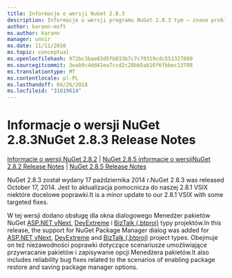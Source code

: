```yaml
---
title: Informacje o wersji NuGet 2.8.3
description: Informacje o wersji programu NuGet 2.8.3 tym — znane problemy, poprawki, dodatkowe funkcje i dcr.
author: karann-msft
ms.author: karann
manager: unnir
ms.date: 11/11/2016
ms.topic: conceptual
ms.openlocfilehash: 972bc3bae03d5fb033b7c7c70319cdc551327880
ms.sourcegitcommit: 3eab9c4dd41ea7ccd2c28bb5ab16f6fbbec13708
ms.translationtype: MT
ms.contentlocale: pl-PL
ms.lasthandoff: 04/26/2018
ms.locfileid: "31819614"
---
```

# <a name="nuget-283-release-notes"></a><span data-ttu-id="ee8ab-103">Informacje o wersji NuGet 2.8.3</span><span class="sxs-lookup"><span data-stu-id="ee8ab-103">NuGet 2.8.3 Release Notes</span></span>

<span data-ttu-id="ee8ab-104">[Informacje o wersji NuGet 2.8.2](../release-notes/nuget-2.8.2.md) | [NuGet 2.8.5 informacje o wersji](../release-notes/nuget-2.8.5.md)</span><span class="sxs-lookup"><span data-stu-id="ee8ab-104">[NuGet 2.8.2 Release Notes](../release-notes/nuget-2.8.2.md) | [NuGet 2.8.5 Release Notes](../release-notes/nuget-2.8.5.md)</span></span>

<span data-ttu-id="ee8ab-105">NuGet 2.8.3 został wydany 17 października 2014 r.</span><span class="sxs-lookup"><span data-stu-id="ee8ab-105">NuGet 2.8.3 was released October 17, 2014.</span></span> <span data-ttu-id="ee8ab-106">Jest to aktualizacja pomocnicza do naszej 2.8.1 VSIX niektóre docelowe poprawki.</span><span class="sxs-lookup"><span data-stu-id="ee8ab-106">It is a minor update to our 2.8.1 VSIX with some targeted fixes.</span></span>

<span data-ttu-id="ee8ab-107">W tej wersji dodano obsługę dla okna dialogowego Menedżer pakietów NuGet [ASP.NET vNext](http://www.asp.net/vnext), [DevExtreme](http://js.devexpress.com/) i [BizTalk (.btproj)](/biztalk/core/developing-biztalk-server-applications) typy projektów.</span><span class="sxs-lookup"><span data-stu-id="ee8ab-107">In this release, the support for NuGet Package Manager dialog was added for [ASP.NET vNext](http://www.asp.net/vnext), [DevExtreme](http://js.devexpress.com/) and [BizTalk (.btproj)](/biztalk/core/developing-biztalk-server-applications) project types.</span></span> <span data-ttu-id="ee8ab-108">Obejmuje on też niezawodności poprawki dotyczące scenariusze umożliwiające przywracanie pakietów i zapisywanie opcji Menedżera pakietów.</span><span class="sxs-lookup"><span data-stu-id="ee8ab-108">It also includes reliability bug fixes related to the scenarios of enabling package restore and saving package manager options.</span></span>

